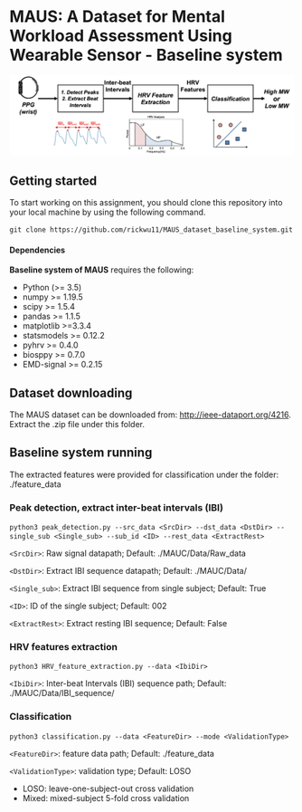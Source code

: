 # MAUS: A Dataset for Mental Workload Assessment Using Wearable Sensor - Baseline system

![alt text](https://github.com/rickwu11/MAUS_dataset_baseline_system/blob/ebc016cd26306545625847f9e720433e8e8c58aa/figures/system_flow.jpg)

## Getting started
To start working on this assignment, you should clone this repository into your local machine by using the following command.

    git clone https://github.com/rickwu11/MAUS_dataset_baseline_system.git
    
#### Dependencies

**Baseline system of MAUS** requires the following:
- Python (>= 3.5)
- numpy >= 1.19.5
- scipy >= 1.5.4
- pandas >= 1.1.5
- matplotlib >=3.3.4
- statsmodels >= 0.12.2
- pyhrv >= 0.4.0
- biosppy >= 0.7.0
- EMD-signal >= 0.2.15


## Dataset downloading
The MAUS dataset can be downloaded from: http://ieee-dataport.org/4216.
Extract the .zip file under this folder.

## Baseline system running
The extracted features were provided for classification under the folder: ./feature_data

### Peak detection, extract inter-beat intervals (IBI)
    python3 peak_detection.py --src_data <SrcDir> --dst_data <DstDir> --single_sub <Single_sub> --sub_id <ID> --rest_data <ExtractRest>
    
`<SrcDir>`: Raw signal datapath; Default: ./MAUC/Data/Raw_data

`<DstDir>`: Extract IBI sequence datapath; Default: ./MAUC/Data/

`<Single_sub>`: Extract IBI sequence from single subject; Default: True

`<ID>`: ID of the single subject; Default: 002

`<ExtractRest>`: Extract resting IBI sequence; Default: False

### HRV features extraction
    python3 HRV_feature_extraction.py --data <IbiDir>

`<IbiDir>`: Inter-beat Intervals (IBI) sequence path; Default: ./MAUC/Data/IBI_sequence/
    
### Classification
    python3 classification.py --data <FeatureDir> --mode <ValidationType>
    
`<FeatureDir>`: feature data path; Default: ./feature_data

`<ValidationType>`: validation type; Default: LOSO
- LOSO: leave-one-subject-out cross validation
- Mixed: mixed-subject 5-fold cross validation
    

